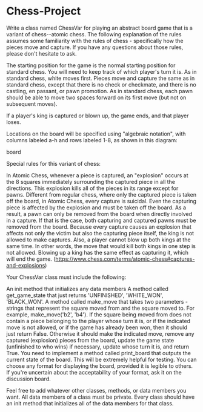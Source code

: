 # Chess-Project
Write a class named ChessVar for playing an abstract board game that is a variant of chess--atomic chess. The following explanation of the rules assumes some familiarity with the rules of chess - specifically how the pieces move and capture. If you have any questions about those rules, please don't hesitate to ask.

The starting position for the game is the normal starting position for standard chess. You will need to keep track of which player's turn it is. As in standard chess, white moves first. Pieces move and capture the same as in standard chess, except that there is no check or checkmate, and there is no castling, en passant, or pawn promotion. As in standard chess, each pawn should be able to move two spaces forward on its first move (but not on subsequent moves).

If a player's king is captured or blown up, the game ends, and that player loses.

Locations on the board will be specified using "algebraic notation", with columns labeled a-h and rows labeled 1-8, as shown in this diagram:

board

Special rules for this variant of chess:

In Atomic Chess, whenever a piece is captured, an "explosion" occurs at the 8 squares immediately surrounding the captured piece in all the directions. This explosion kills all of the pieces in its range except for pawns. Different from regular chess, where only the captured piece is taken off the board, in Atomic Chess, every capture is suicidal. Even the capturing piece is affected by the explosion and must be taken off the board. As a result, a pawn can only be removed from the board when directly involved in a capture. If that is the case, both capturing and captured pawns must be removed from the board. Because every capture causes an explosion that affects not only the victim but also the capturing piece itself, the king is not allowed to make captures. Also, a player cannot blow up both kings at the same time. In other words, the move that would kill both kings in one step is not allowed. Blowing up a king has the same effect as capturing it, which will end the game. (https://www.chess.com/terms/atomic-chess#captures-and-explosions)

Your ChessVar class must include the following:

An init method that initializes any data members
A method called get_game_state that just returns 'UNFINISHED', 'WHITE_WON', 'BLACK_WON'.
A method called make_move that takes two parameters - strings that represent the square moved from and the square moved to. For example, make_move('b2', 'b4'). If the square being moved from does not contain a piece belonging to the player whose turn it is, or if the indicated move is not allowed, or if the game has already been won, then it should just return False. Otherwise it should make the indicated move, remove any captured (explosion) pieces from the board, update the game state (unfinished to who wins) if necessary, update whose turn it is, and return True.
You need to implement a method called print_board that outputs the current state of the board. This will be extremely helpful for testing. You can choose any format for displaying the board, provided it is legible to others. If you're uncertain about the acceptability of your format, ask it on the discussion board.

Feel free to add whatever other classes, methods, or data members you want. All data members of a class must be private. Every class should have an init method that initializes all of the data members for that class.
